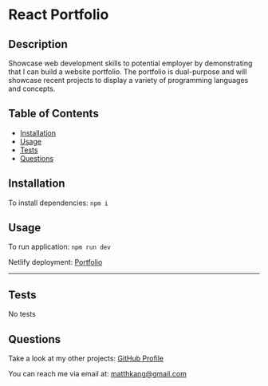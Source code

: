 # React Portfolio

## Description

Showcase web development skills to potential employer by demonstrating that I can build a website portfolio.
The portfolio is dual-purpose and will showcase recent projects to display a variety of programming languages and concepts.


## Table of Contents

- [Installation](#installation)
- [Usage](#usage)
- [Tests](#tests)
- [Questions](#questions)

## Installation

To install dependencies:
```npm i```

## Usage

To run application:
```npm run dev```

Netlify deployment: [Portfolio](https://mk-react-portfolio.netlify.app)

---

## Tests

No tests

## Questions

Take a look at my other projects: [GitHub Profile](https://github.com/matthkang)

You can reach me via email at: [matthkang@gmail.com](mailto:matthkang@gmail.com)
